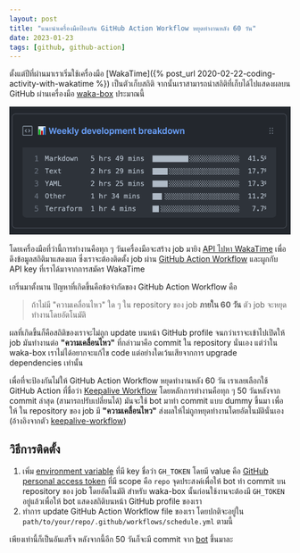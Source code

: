 ```yaml
---
layout: post
title: "แนะนำเครื่องมือป้องกัน GitHub Action Workflow หยุดทำงานหลัง 60 วัน"
date: 2023-01-23
tags: [github, github-action]
---
```


ตั้งแต่ปีที่ผ่านมาเราเริ่มใช้เครื่องมือ [WakaTime]({% post_url 2020-02-22-coding-activity-with-wakatime %}) เป็นตัวเก็บสถิติ จากนั้นเราสามารถนำสถิติที่เก็บได้ไปแสดงผลบน GitHub ผ่านเครื่องมือ [waka-box](https://github.com/matchai/waka-box) ประมาณนี้

![waka-box](/assets/2023-01-23-waka-box.png)

โดยเครื่องมือที่ว่านี้การทำงานคือทุก ๆ วันเครื่องมือจะสร้าง job มายิง [API ไปหา WakaTime](https://wakatime.com/developers) เพื่อดึงข้อมูลสถิติมาแสดงผล ซึ่งเราจะต้องติดตั้ง job ผ่าน [GitHub Action Workflow](https://docs.github.com/en/actions/using-workflows/about-workflows) และผูกกับ API key ที่เราได้มาจากการสมัคร WakaTime  

เกริ่นมาตั้งนาน ปัญหาที่เกิดขึ้นคือข้อจำกัดของ GitHub Action Workflow คือ  

> ถ้าไม่มี "ความเคลื่อนไหว" ใด ๆ ใน repository ของ job **ภายใน 60 วัน** ตัว job จะหยุดทำงานโดยอัตโนมัติ

ผลที่เกิดขึ้นก็คือสถิติของเราจะไม่ถูก update บนหน้า GitHub profile จนกว่าเราจะเข้าไปเปิดให้ job มันทำงานต่อ **"ความเคลื่อนไหว"** ที่กล่าวมาคือ commit ใน repository นั่นเอง แต่ว่าใน waka-box เราไม่ได้อยากจะแก้ไข code แต่อย่างใดเว้นเสียจากการ upgrade dependencies เท่านั้น  

เพื่อที่จะป้องกันไม่ให้ GitHub Action Workflow หยุดทำงานหลัง 60 วัน เราเลยเลือกใช้ GitHub Action ที่ชื่อว่า [Keepalive Workflow](https://github.com/marketplace/actions/keepalive-workflow) โดยหลักการทำงานคือทุก ๆ 50 วันหลังจาก commit ล่าสุด (สามารถปรับเปลี่ยนได้) มันจะใช้ bot มาทำ commit แบบ dummy ขึ้นมา เพื่อให้ ใน repository ของ job มี **"ความเคลื่อนไหว"** ส่งผลให้ไม่ถูกหยุดทำงานโดยอัตโนมัตินั่นเอง (อ้างอิงจากตัว [keepalive-workflow](https://github.com/gautamkrishnar/keepalive-workflow/blob/461917b9000283f953590c4f8387b2d065d5fda6/library.js#L13))  

## วิธีการติดตั้ง

1. เพิ่ม [environment variable](https://docs.github.com/en/actions/learn-github-actions/variables#creating-configuration-variables-for-a-repository) ที่มี key ชื่อว่า `GH_TOKEN` โดยมี value คือ [GitHub personal access token](https://docs.github.com/en/authentication/keeping-your-account-and-data-secure/creating-a-personal-access-token) ที่มี scope คือ `repo` จุดประสงค์เพื่อให้ bot ทำ commit บน repository ของ job โดยอัตโนมัติ สำหรับ waka-box นั้นก่อนใช้งานจะต้องมี `GH_TOKEN` อยู่แล้วเพื่อให้ bot แสดงสถิติบนหน้า GitHub profile ของเรา
2. ทำการ update GitHub Action Workflow file ของเรา โดยปกติจะอยู่ใน `path/to/your/repo/.github/workflows/schedule.yml` ตามนี้

<script src="https://gist.github.com/raksit31667/7c981f7f8cea50a91d2478513be54c2b.js"></script>

เพียงเท่านี้ก็เป็นอันเสร็จ หลังจากนี้อีก 50 วันก็จะมี commit จาก [bot](https://github.com/gkr-bot) ขึ้นมาละ



